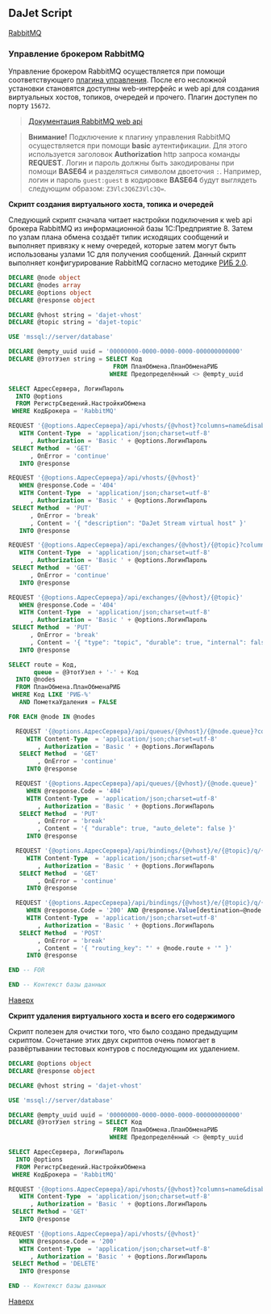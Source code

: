 ## DaJet Script

[RabbitMQ](https://github.com/zhichkin/dajet/tree/main/doc/dajet-script/rabbitmq/README.md)

### Управление брокером RabbitMQ

Управление брокером RabbitMQ осуществляется при помощи соответствующего [плагина управления](https://www.rabbitmq.com/docs/management). После его несложной установки становятся доступны web-интерфейс и web api для создания виртуальных хостов, топиков, очередей и прочего. Плагин доступен по порту ```15672```.

> [Документация RabbitMQ web api](https://rawcdn.githack.com/rabbitmq/rabbitmq-server/v3.8.19/deps/rabbitmq_management/priv/www/api/index.html)

> **Внимание!** Подключение к плагину управления RabbitMQ осуществляется при помощи **basic** аутентификации. Для этого используется заголовок **Authorization** http запроса команды **REQUEST**. Логин и пароль должны быть закодированы при помощи **BASE64** и разделяться символом двоеточия ```:```. Например, логин и пароль ```guest:guest``` в кодировке **BASE64** будут выглядеть следующим образом: ```Z3Vlc3Q6Z3Vlc3Q=```.

**Скрипт создания виртуального хоста, топика и очередей**

Следующий скрипт сначала читает настройки подключения к web api брокера RabbitMQ из информационной базы 1С:Предприятие 8. Затем по узлам плана обмена создаёт типик исходящих сообщений и выполняет привязку к нему очередей, которые затем могут быть использованы узлами 1С для получения сообщений. Данный скрипт выполняет конфигурирование RabbitMQ согласно методике [РИБ 2.0](https://github.com/zhichkin/dajet/blob/main/doc/distributed-info-bases-2-0.pdf).

```SQL
DECLARE @node object
DECLARE @nodes array
DECLARE @options object
DECLARE @response object

DECLARE @vhost string = 'dajet-vhost'
DECLARE @topic string = 'dajet-topic'

USE 'mssql://server/database'

DECLARE @empty_uuid uuid = '00000000-0000-0000-0000-000000000000'
DECLARE @ЭтотУзел string = SELECT Код
                             FROM ПланОбмена.ПланОбменаРИБ
                            WHERE Предопределённый <> @empty_uuid

SELECT АдресСервера, ЛогинПароль
  INTO @options
  FROM РегистрСведений.НастройкиОбмена
 WHERE КодБрокера = 'RabbitMQ'

REQUEST '{@options.АдресСервера}/api/vhosts/{@vhost}?columns=name&disable_stats=true'
   WITH Content-Type  = 'application/json;charset=utf-8'
      , Authorization = 'Basic ' + @options.ЛогинПароль
 SELECT Method  = 'GET'
      , OnError = 'continue'
   INTO @response

REQUEST '{@options.АдресСервера}/api/vhosts/{@vhost}'
   WHEN @response.Code = '404'
   WITH Content-Type  = 'application/json;charset=utf-8'
      , Authorization = 'Basic ' + @options.ЛогинПароль
 SELECT Method  = 'PUT'
      , OnError = 'break'
      , Content = '{ "description": "DaJet Stream virtual host" }'
   INTO @response

REQUEST '{@options.АдресСервера}/api/exchanges/{@vhost}/{@topic}?columns=name&disable_stats=true'
   WITH Content-Type  = 'application/json;charset=utf-8'
      , Authorization = 'Basic ' + @options.ЛогинПароль
 SELECT Method  = 'GET'
      , OnError = 'continue'
   INTO @response

REQUEST '{@options.АдресСервера}/api/exchanges/{@vhost}/{@topic}'
   WHEN @response.Code = '404'
   WITH Content-Type  = 'application/json;charset=utf-8'
      , Authorization = 'Basic ' + @options.ЛогинПароль
 SELECT Method  = 'PUT'
      , OnError = 'break'
      , Content = '{ "type": "topic", "durable": true, "internal": false, "auto_delete": false }'
   INTO @response

SELECT route = Код,
       queue = @ЭтотУзел + '-' + Код
  INTO @nodes
  FROM ПланОбмена.ПланОбменаРИБ
 WHERE Код LIKE 'РИБ-%'
   AND ПометкаУдаления = FALSE

FOR EACH @node IN @nodes

  REQUEST '{@options.АдресСервера}/api/queues/{@vhost}/{@node.queue}?columns=name&disable_stats=true'
     WITH Content-Type  = 'application/json;charset=utf-8'
        , Authorization = 'Basic ' + @options.ЛогинПароль
   SELECT Method  = 'GET'
        , OnError = 'continue'
     INTO @response

  REQUEST '{@options.АдресСервера}/api/queues/{@vhost}/{@node.queue}'
     WHEN @response.Code = '404'
     WITH Content-Type  = 'application/json;charset=utf-8'
        , Authorization = 'Basic ' + @options.ЛогинПароль
   SELECT Method  = 'PUT'
        , OnError = 'break'
        , Content = '{ "durable": true, "auto_delete": false }'
     INTO @response

  REQUEST '{@options.АдресСервера}/api/bindings/{@vhost}/e/{@topic}/q/{@node.queue}?columns=destination'
     WITH Content-Type  = 'application/json;charset=utf-8'
        , Authorization = 'Basic ' + @options.ЛогинПароль
   SELECT Method  = 'GET'
        , OnError = 'continue'
     INTO @response

  REQUEST '{@options.АдресСервера}/api/bindings/{@vhost}/e/{@topic}/q/{@node.queue}'
     WHEN @response.Code = '200' AND @response.Value[destination=@node.queue].destination = ''
     WITH Content-Type  = 'application/json;charset=utf-8'
        , Authorization = 'Basic ' + @options.ЛогинПароль
   SELECT Method  = 'POST'
        , OnError = 'break'
        , Content = '{ "routing_key": "' + @node.route + '" }'
     INTO @response

END -- FOR

END -- Контекст базы данных
```

[Наверх](#управление-брокером-rabbitmq)

**Скрипт удаления виртуального хоста и всего его содержимого**

Скрипт полезен для очистки того, что было создано предыдущим скриптом. Сочетание этих двух скриптов очень помогает в развёртывании тестовых контуров с последующим их удалением.

```SQL
DECLARE @options object
DECLARE @response object

DECLARE @vhost string = 'dajet-vhost'

USE 'mssql://server/database'

DECLARE @empty_uuid uuid = '00000000-0000-0000-0000-000000000000'
DECLARE @ЭтотУзел string = SELECT Код
                             FROM ПланОбмена.ПланОбменаРИБ
                            WHERE Предопределённый <> @empty_uuid

SELECT АдресСервера, ЛогинПароль
  INTO @options
  FROM РегистрСведений.НастройкиОбмена
 WHERE КодБрокера = 'RabbitMQ'

REQUEST '{@options.АдресСервера}/api/vhosts/{@vhost}?columns=name&disable_stats=true'
   WITH Content-Type  = 'application/json;charset=utf-8'
      , Authorization = 'Basic ' + @options.ЛогинПароль
 SELECT Method = 'GET'
   INTO @response

REQUEST '{@options.АдресСервера}/api/vhosts/{@vhost}'
   WHEN @response.Code = '200'
   WITH Content-Type  = 'application/json;charset=utf-8'
      , Authorization = 'Basic ' + @options.ЛогинПароль
 SELECT Method = 'DELETE'
   INTO @response

END -- Контекст базы данных
```

[Наверх](#управление-брокером-rabbitmq)
